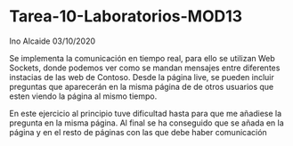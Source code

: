 # Tarea-10-Laboratorios-MOD13

Ino Alcaide
03/10/2020

Se implementa la comunicación en tiempo real, para ello se utilizan Web Sockets, 
donde podemos ver como se mandan mensajes entre diferentes instacias de las web de Contoso. 
Desde la página live, se pueden incluir preguntas que aparecerán en la misma página de 
de otros usuarios que esten viendo la página al mismo tiempo.

En este ejercicio al principio tuve dificultad hasta para que me añadiese la pregunta en la misma página. Al final se ha conseguido que se añada 
en la página y en el resto de páginas con las que debe haber comunicación

